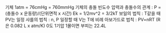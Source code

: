 기체
	1atm = 76cmHg = 760mmHg
	기체의 충돌 빈도수
		압력과 충돌수의 관계 : P = (충돌수 x 운동량)/(단위면적 x 시간)
		Ek = 1/2mv^2 = 3/2kT
		보일의 법칙 : T같을 때 PV는 일정
		샤를의 법칙 : n, P 일정할 때 V는 T에 비례
		아보가드로 법칙 : PV=nRT (R은 0.082 L x atm/K)
		0도 1기압 1몰이면 부피는 22.4L
		